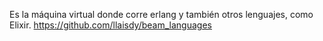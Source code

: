 Es la máquina virtual donde corre erlang y también otros lenguajes, como Elixir.
https://github.com/llaisdy/beam_languages
